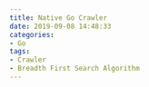 ```yaml
---
title: Native Go Crawler
date: 2019-09-08 14:48:33
categories: 
- Go
tags:
- Crawler
- Breadth First Search Algorithm
---
```


